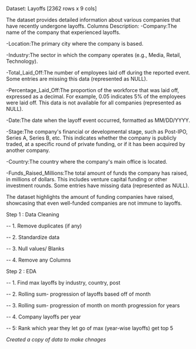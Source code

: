 Dataset: Layoffs [2362 rows x 9 cols]

The dataset provides detailed information about various companies that have recently undergone layoffs. 
Columns Description:
-Company:The name of the company that experienced layoffs.

-Location:The primary city where the company is based.

-Industry:The sector in which the company operates (e.g., Media, Retail, Technology).

-Total_Laid_Off:The number of employees laid off during the reported event. Some entries are missing this data (represented as NULL).

-Percentage_Laid_Off:The proportion of the workforce that was laid off, expressed as a decimal. For example, 0.05 indicates 5% of the employees were laid off. 
                     This data is not available for all companies (represented as NULL).
                     
-Date:The date when the layoff event occurred, formatted as MM/DD/YYYY.

-Stage:The company's financial or developmental stage, such as Post-IPO, Series A, Series B, etc. This indicates whether the company is publicly traded, 
       at a specific round of private funding, or if it has been acquired by another company.
       
-Country:The country where the company's main office is located.

-Funds_Raised_Millions:The total amount of funds the company has raised, in millions of dollars. This includes venture capital funding or other investment rounds. 
                       Some entries have missing data (represented as NULL).

The dataset highlights the amount of funding companies have raised, showcasing that even well-funded companies are not immune to layoffs.

Step 1 : Data Cleaning

-- 1. Remove duplicates (if any)

-- 2. Standardize data

-- 3. Null values/ Blanks

-- 4. Remove any Columns

Step 2 : EDA

-- 1. Find max layoffs by industry, country, post 

-- 2. Rolling sum- progression of layoffs based off of month

-- 3. Rolling sum- progression of month on month progression for years

-- 4. Company layoffs per year

-- 5: Rank which year they let go of max (year-wise layoffs) get top 5

*Created a copy of data to make chnages*

